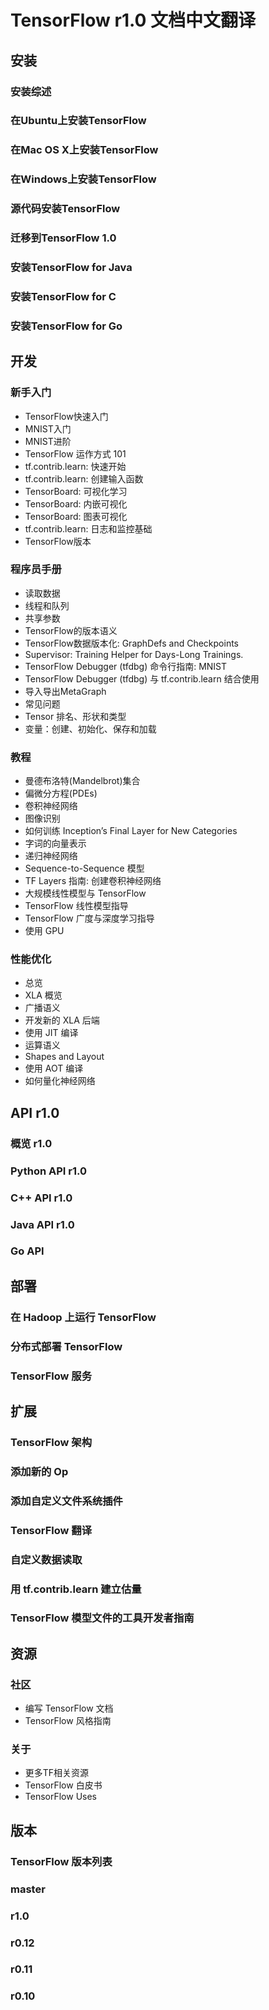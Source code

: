 # TensorFlow r1.0 文档中文翻译

## 安装

### 安装综述

### 在Ubuntu上安装TensorFlow

### 在Mac OS X上安装TensorFlow

### 在Windows上安装TensorFlow

### 源代码安装TensorFlow

### 迁移到TensorFlow 1.0

### 安装TensorFlow for Java

### 安装TensorFlow for C

### 安装TensorFlow for Go

## 开发

### 新手入门

* TensorFlow快速入门
* MNIST入门
* MNIST进阶
* TensorFlow 运作方式 101
* tf.contrib.learn: 快速开始
* tf.contrib.learn: 创建输入函数
* TensorBoard: 可视化学习
* TensorBoard: 内嵌可视化
* TensorBoard: 图表可视化
* tf.contrib.learn: 日志和监控基础
* TensorFlow版本

### 程序员手册

* 读取数据
* 线程和队列
* 共享参数
* TensorFlow的版本语义
* TensorFlow数据版本化: GraphDefs and Checkpoints
* Supervisor: Training Helper for Days-Long Trainings.
* TensorFlow Debugger (tfdbg) 命令行指南: MNIST
* TensorFlow Debugger (tfdbg) 与 tf.contrib.learn 结合使用
* 导入导出MetaGraph
* 常见问题
* Tensor 排名、形状和类型
* 变量：创建、初始化、保存和加载

### 教程

* 曼德布洛特(Mandelbrot)集合
* 偏微分方程(PDEs)
* 卷积神经网络
* 图像识别
* 如何训练 Inception’s Final Layer for New Categories
* 字词的向量表示
* 递归神经网络
* Sequence-to-Sequence 模型
* TF Layers 指南: 创建卷积神经网络
* 大规模线性模型与 TensorFlow
* TensorFlow 线性模型指导
* TensorFlow 广度与深度学习指导
* 使用 GPU

### 性能优化

* 总览
* XLA 概览
* 广播语义
* 开发新的 XLA 后端
* 使用 JIT 编译
* 运算语义
* Shapes and Layout
* 使用 AOT 编译
* 如何量化神经网络

## API r1.0

### 概览 r1.0

### Python API r1.0

### C++ API r1.0

### Java API r1.0

### Go API

## 部署

### 在 Hadoop 上运行 TensorFlow

### 分布式部署 TensorFlow

### TensorFlow 服务

## 扩展

### TensorFlow 架构

### 添加新的 Op

### 添加自定义文件系统插件

### TensorFlow 翻译

### 自定义数据读取

### 用 tf.contrib.learn 建立估量

### TensorFlow 模型文件的工具开发者指南

## 资源

### 社区

* 编写 TensorFlow 文档
* TensorFlow 风格指南

### 关于

* 更多TF相关资源
* TensorFlow 白皮书
* TensorFlow Uses

## 版本

### TensorFlow 版本列表

### master

### r1.0

### r0.12

### r0.11

### r0.10

